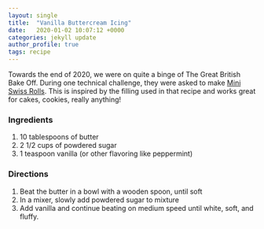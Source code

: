 ```yaml
---
layout: single
title:  "Vanilla Buttercream Icing"
date:   2020-01-02 10:07:12 +0000
categories: jekyll update
author_profile: true
tags: recipe
---
```


Towards the end of 2020, we were on quite a binge of The Great British Bake Off. During one technical challenge, they were asked to make [Mini Swiss Rolls](https://thegreatbritishbakeoff.co.uk/recipes/all/prue-leith-chocolate-mini-rolls/). This is inspired by the filling used in that recipe and works great for cakes, cookies, really anything!

### Ingredients
 1. 10 tablespoons of butter
 2. 2 1/2 cups of powdered sugar
 3. 1 teaspoon vanilla (or other flavoring like peppermint)

### Directions
 1. Beat the butter in a bowl with a wooden spoon, until soft
 2. In a mixer, slowly add powdered sugar to mixture
 3. Add vanilla and continue beating on medium speed until white, soft, and fluffy.